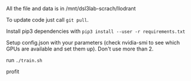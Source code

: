 All the file and data is in /mnt/dsl3lab-scrach/llodrant

To update code just call `git pull`.

Install pip3 dependencies with `pip3 install --user -r requirements.txt`


Setup config.json with your parameters (check nvidia-smi to see which GPUs are available and set them up).
Don't use more than 2.

run `./train.sh`

profit 
